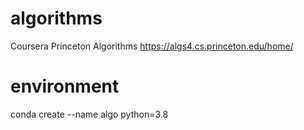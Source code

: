# algorithms
Coursera Princeton Algorithms
https://algs4.cs.princeton.edu/home/

# environment
conda create --name algo python=3.8